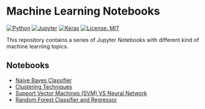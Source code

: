 # Machine Learning Notebooks

[![Python][python_badge]][python_link]
[![Jupyter][jupyter_badge]][jupyter_link]
[![Keras][keras_badge]][keras_link]
[![License: MIT][mit_badge]][mit_license]

This repository contains a series of Jupyter Notebooks with different kind of machine learning topics.

## Notebooks

- [Naive Bayes Classifier](notebooks/naive-bayes-classifier/naive-bayes-classifier.ipynb)
- [Clustering Techniques](notebooks/clustering-techniques/clustering-techniques.ipynb)
- [Support Vector Machines (SVM) VS Neural Network](notebooks/support-vector-machine-vs-neural-network/support-vector-machine-vs-nerual-network.ipynb)
- [Random Forest Classifier and Regressor](notebooks/random-forest/random-forest.ipynb)

[python_badge]: https://img.shields.io/badge/Python-3.7-3776AB?style=flat-square&logo=Python
[python_link]: https://docs.python.org/3.7/contents.html "Python 3.7"

[jupyter_badge]: https://img.shields.io/badge/Jupyter-Notebook-F37626?style=flat-square&logo=Jupyter
[jupyter_link]: https://jupyter.org "Jupyter Notebook"

[keras_badge]: https://img.shields.io/badge/Keras-2.2-D00000?style=flat-square&logo=Keras
[keras_link]: https://keras.io/api/ "Keras API"

[mit_badge]: https://img.shields.io/badge/License-MIT-yellow.svg?style=flat-square
[mit_license]: https://opensource.org/licenses/MIT "License: MIT"
